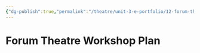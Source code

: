 ```yaml
---
{"dg-publish":true,"permalink":"/theatre/unit-3-e-portfolio/12-forum-theatre-workshop/"}
---
```


# Forum Theatre Workshop Plan
